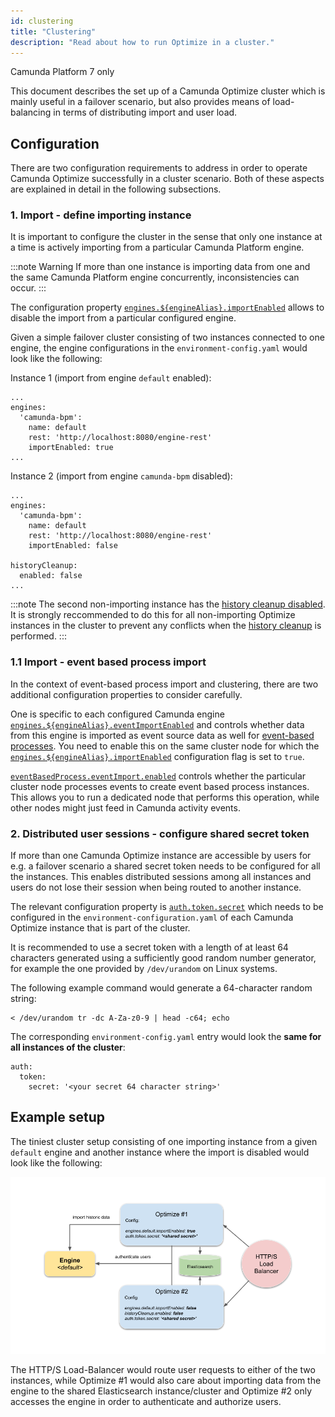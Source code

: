 ```yaml
---
id: clustering
title: "Clustering"
description: "Read about how to run Optimize in a cluster."
---
```


<span class="badge badge--platform">Camunda Platform 7 only</span>

This document describes the set up of a Camunda Optimize cluster which is mainly useful in a failover scenario, but also provides means of load-balancing in terms of distributing import and user load.

## Configuration

There are two configuration requirements to address in order to operate Camunda Optimize successfully in a cluster scenario.
Both of these aspects are explained in detail in the following subsections.

### 1. Import - define importing instance

It is important to configure the cluster in the sense that only one instance at a time is actively importing from a particular Camunda Platform engine.

:::note Warning
If more than one instance is importing data from one and the same Camunda Platform engine concurrently, inconsistencies can occur.
:::

The configuration property [`engines.${engineAlias}.importEnabled`](../configuration/#connection-to-camunda-platform) allows to disable the import from a particular configured engine.

Given a simple failover cluster consisting of two instances connected to one engine, the engine configurations in the `environment-config.yaml` would look like the following:

Instance 1 (import from engine `default` enabled):

```
...
engines:
  'camunda-bpm':
    name: default
    rest: 'http://localhost:8080/engine-rest'
    importEnabled: true
...
```

Instance 2 (import from engine `camunda-bpm` disabled):

```
...
engines:
  'camunda-bpm':
    name: default
    rest: 'http://localhost:8080/engine-rest'
    importEnabled: false

historyCleanup:
  enabled: false
...
```

:::note
The second non-importing instance has the [history cleanup disabled](../configuration/#history-cleanup-settings). It is strongly reccommended to do this for all non-importing Optimize instances in the cluster to prevent any conflicts when the [history cleanup](../history-cleanup/) is performed.
:::

### 1.1 Import - event based process import

In the context of event-based process import and clustering, there are two additional configuration properties to consider carefully.

One is specific to each configured Camunda engine [`engines.${engineAlias}.eventImportEnabled`](../configuration/#connection-to-camunda-platform) and controls whether data from this engine is imported as event source data as well for [event-based processes](../../../components/userguide/additional-features/event-based-processes.md). You need to enable this on the same cluster node for which the [`engines.${engineAlias}.importEnabled`](../configuration/#connection-to-camunda-platform) configuration flag is set to `true`.

[`eventBasedProcess.eventImport.enabled`](../configuration/#event-based-process-configuration) controls whether the particular cluster node processes events to create event based process instances. This allows you to run a dedicated node that performs this operation, while other nodes might just feed in Camunda activity events.

### 2. Distributed user sessions - configure shared secret token

If more than one Camunda Optimize instance are accessible by users for e.g. a failover scenario a shared secret token needs to be configured for all the instances.
This enables distributed sessions among all instances and users do not lose their session when being routed to another instance.

The relevant configuration property is [`auth.token.secret`](../configuration/#security) which needs to be configured in the `environment-configuration.yaml` of each Camunda Optimize instance that is part of the cluster.

It is recommended to use a secret token with a length of at least 64 characters generated using a sufficiently good random number generator, for example the one provided by `/dev/urandom` on Linux systems.

The following example command would generate a 64-character random string:

```
< /dev/urandom tr -dc A-Za-z0-9 | head -c64; echo
```

The corresponding `environment-config.yaml` entry would look the **same for all instances of the cluster**:

```
auth:
  token:
    secret: '<your secret 64 character string>'
```

## Example setup

The tiniest cluster setup consisting of one importing instance from a given `default` engine and another instance where the import is disabled would look like the following:

![Two Optimize instances](./img/Optimize-Clustering.png)

The HTTP/S Load-Balancer would route user requests to either of the two instances, while Optimize #1 would also care about importing data from the engine to the shared 
Elasticsearch instance/cluster and Optimize #2 only accesses the engine in order to authenticate and authorize users.
